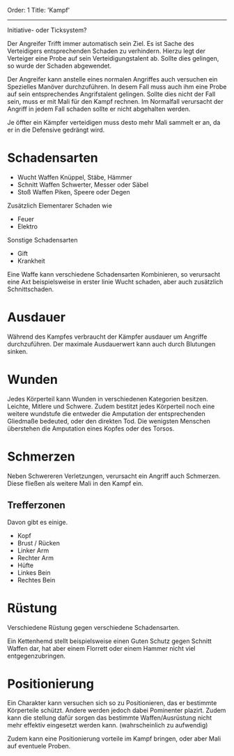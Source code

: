 Order: 1
Title: 'Kampf'

---

Initiative- oder Ticksystem?


Der Angreifer Trifft immer automatisch sein Ziel. Es ist Sache des Verteidigers entsprechenden Schaden zu verhindern. Hierzu legt der Verteiger eine Probe auf sein Verteidigungstalent ab. Sollte dies gelingen, so wurde der Schaden abgewendet.

Der Angreifer kann anstelle eines normalen Angriffes auch versuchen ein Spezielles Manöver durchzuführen. In desem Fall muss auch ihm eine Probe auf sein entsprechendes Angrifstalent gelingen. Sollte dies nicht der Fall sein, muss er mit Mali für den Kampf rechnen. Im Normalfall verursacht der Angriff in jedem Fall schaden sollte er nicht abgehalten werden.

Je öffter ein Kämpfer verteidigen muss desto mehr Mali sammelt er an, da er in die Defensive gedrängt wird.


# Schadensarten

+ Wucht Waffen
  Knüppel, Stäbe, Hämmer
+ Schnitt Waffen
  Schwerter, Messer oder Säbel
+ Stoß Waffen
  Piken, Speere oder Degen

Zusätzlich Elementarer Schaden wie
+ Feuer
+ Elektro

Sonstige Schadensarten
+ Gift
+ Krankheit

Eine Waffe kann verschiedene Schadensarten Kombinieren, so verursacht eine Axt beispielsweise in erster linie Wucht schaden, aber auch zusätzlich Schnittschaden.

# Ausdauer

Während des Kampfes verbraucht der Kämpfer ausdauer um Angriffe durchzuführen. Der maximale Ausdauerwert kann auch durch Blutungen sinken.

# Wunden
Jedes Körperteil kann Wunden in verschiedenen Kategorien besitzen. Leichte, Mitlere und Schwere. Zudem bestitzt jedes Körperteil noch eine weitere wundstufe die entweder die Amputation der entsprechenden Gliedmaße bedeuted, oder den direkten Tod. Die wenigsten Menschen überstehen die Amputation eines Kopfes oder des Torsos.

 # Schmerzen
 Neben Schwereren Verletzungen, verursacht ein Angriff auch Schmerzen. Diese fließen als weitere Mali in den Kampf ein.

## Trefferzonen
Davon gibt es einige.

+ Kopf
+ Brust / Rücken
+ Linker Arm
+ Rechter Arm
+ Hüfte
+ Linkes Bein
+ Rechtes Bein

# Rüstung
Verschiedene Rüstung gegen verschiedene Schadensarten.

Ein Kettenhemd stellt beispielsweise einen Guten Schutz gegen Schnitt Waffen dar, hat aber einem Florrett oder einem Hammer nicht viel entgegenzubringen. 

# Positionierung

Ein Charakter kann versuchen sich so zu Positionieren, das er bestimmte Körperteile schützt. Andere werden jedoch dabei Pominenter plazirt. Zudem kann die stellung dafür sorgen das bestimmte Waffen/Ausrüstung nicht mehr effektiv eingesetzt werden kann. (wahrscheinlich zu aufwendig)

Zudem kann eine Positionierung vorteile im Kampf bringen, oder aber Mali auf eventuele Proben.